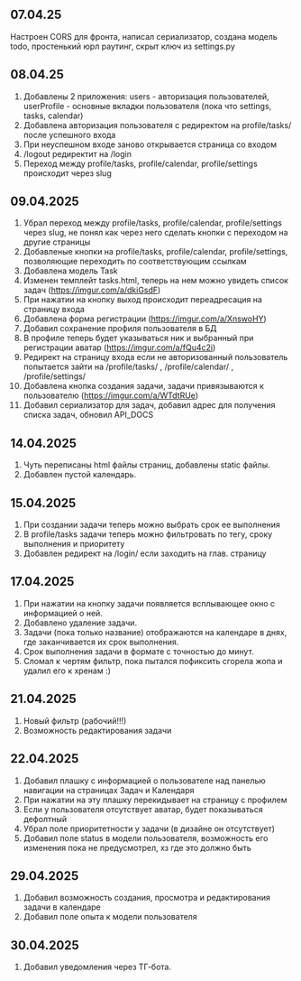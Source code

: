 ## 07.04.25 
Настроен CORS для фронта, написал сериализатор, создана модель todo, простенький юрл раутинг, скрыт ключ из settings.py

## 08.04.25
1. Добавлены 2 приложения: users - авторизация пользователей, userProfile - основные вкладки пользователя (пока что settings, tasks, calendar)
2. Добавлена авторизация пользователя с редиректом на profile/tasks/ после успешного входа
3. При неуспешном входе заново открывается страница со входом
4. /logout редиректит на /login 
5. Переход между profile/tasks, profile/calendar, profile/settings происходит через slug

## 09.04.2025
1. Убрал переход между profile/tasks, profile/calendar, profile/settings через slug, не понял как через него сделать кнопки с переходом на другие страницы
2. Добавленые кнопки на profile/tasks, profile/calendar, profile/settings, позволяющие переходить по соответствующим ссылкам
3. Добавлена модель Task
4. Изменен темплейт tasks.html, теперь на нем можно увидеть список задач (https://imgur.com/a/dkiGsdF)
5. При нажатии на кнопку выход происходит переадресация на страницу входа
6. Добавлена форма регистрации (https://imgur.com/a/XnswoHY)
7. Добавил сохранение профиля пользователя в БД
8. В профиле теперь будет указываться ник и выбранный при регистрации аватар (https://imgur.com/a/fQu4c2i)
9. Редирект на страницу входа если не авторизованный пользователь попытается зайти на /profile/tasks/ , /profile/calendar/ , /profile/settings/
10. Добавлена кнопка создания задачи, задачи привязываются к пользователю (https://imgur.com/a/WTdtRUe)
11. Добавил сериализатор для задач, добавил адрес для получения списка задач, обновил API_DOCS

## 14.04.2025
1. Чуть переписаны html файлы страниц, добавлены static файлы.
2. Добавлен пустой календарь.

## 15.04.2025
1. При создании задачи теперь можно выбрать срок ее выполнения
2. В profile/tasks задачи теперь можно фильтровать по тегу, сроку выполнения и приоритету
3. Добавлен редирект на /login/ если заходить на глав. страницу

## 17.04.2025

1. При нажатии на кнопку задачи появляется всплывающее окно с информацией о ней.
2. Добавлено удаление задачи.
3. Задачи (пока только название) отображаются на календаре в днях, где заканчивается их срок выполнения.
4. Срок выполнения задачи в формате с точностью до минут.
5. Сломал к чертям фильтр, пока пытался пофиксить сгорела жопа и удалил его к хренам :)

## 21.04.2025

1. Новый фильтр (рабочий!!!)
2. Возможность редактирования задачи

## 22.04.2025

1. Добавил плашку с информацией о пользователе над панелью навигации на страницах Задач и Календаря
2. При нажатии на эту плашку перекидывает на страницу с профилем
3. Если у пользователя отсутствует аватар, будет показываться дефолтный
4. Убрал поле приоритетности у задачи (в дизайне он отсутствует)
5. Добавил поле status в модели пользователя, возможность его изменения пока не предусмотрел, хз где это должно быть

## 29.04.2025

1. Добавил возможность создания, просмотра и редактирования задачи в календаре
2. Добавил поле опыта к модели пользователя

## 30.04.2025

1. Добавил уведомления через ТГ-бота.